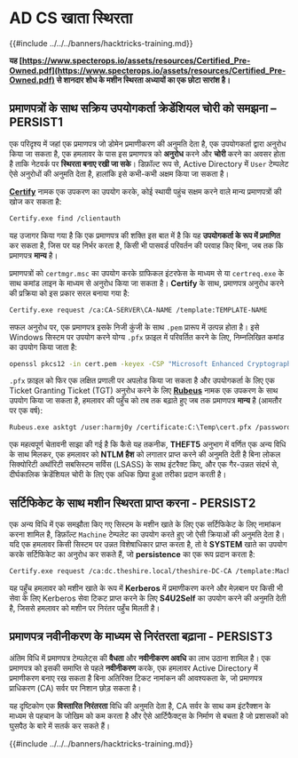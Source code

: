 # AD CS खाता स्थिरता

{{#include ../../../banners/hacktricks-training.md}}

**यह [https://www.specterops.io/assets/resources/Certified_Pre-Owned.pdf](https://www.specterops.io/assets/resources/Certified_Pre-Owned.pdf) से शानदार शोध के मशीन स्थिरता अध्यायों का एक छोटा सारांश है।**

## **प्रमाणपत्रों के साथ सक्रिय उपयोगकर्ता क्रेडेंशियल चोरी को समझना – PERSIST1**

एक परिदृश्य में जहां एक प्रमाणपत्र जो डोमेन प्रमाणीकरण की अनुमति देता है, एक उपयोगकर्ता द्वारा अनुरोध किया जा सकता है, एक हमलावर के पास इस प्रमाणपत्र को **अनुरोध** करने और **चोरी** करने का अवसर होता है ताकि नेटवर्क पर **स्थिरता बनाए रखी जा सके**। डिफ़ॉल्ट रूप से, Active Directory में `User` टेम्पलेट ऐसे अनुरोधों की अनुमति देता है, हालांकि इसे कभी-कभी अक्षम किया जा सकता है।

[**Certify**](https://github.com/GhostPack/Certify) नामक एक उपकरण का उपयोग करके, कोई स्थायी पहुंच सक्षम करने वाले मान्य प्रमाणपत्रों की खोज कर सकता है:
```bash
Certify.exe find /clientauth
```
यह उजागर किया गया है कि एक प्रमाणपत्र की शक्ति इस बात में है कि यह **उपयोगकर्ता के रूप में प्रमाणित** कर सकता है, जिस पर यह निर्भर करता है, किसी भी पासवर्ड परिवर्तन की परवाह किए बिना, जब तक कि प्रमाणपत्र **मान्य** है।

प्रमाणपत्रों को `certmgr.msc` का उपयोग करके ग्राफिकल इंटरफेस के माध्यम से या `certreq.exe` के साथ कमांड लाइन के माध्यम से अनुरोध किया जा सकता है। **Certify** के साथ, प्रमाणपत्र अनुरोध करने की प्रक्रिया को इस प्रकार सरल बनाया गया है:
```bash
Certify.exe request /ca:CA-SERVER\CA-NAME /template:TEMPLATE-NAME
```
सफल अनुरोध पर, एक प्रमाणपत्र इसके निजी कुंजी के साथ `.pem` प्रारूप में उत्पन्न होता है। इसे Windows सिस्टम पर उपयोग करने योग्य `.pfx` फ़ाइल में परिवर्तित करने के लिए, निम्नलिखित कमांड का उपयोग किया जाता है:
```bash
openssl pkcs12 -in cert.pem -keyex -CSP "Microsoft Enhanced Cryptographic Provider v1.0" -export -out cert.pfx
```
`.pfx` फ़ाइल को फिर एक लक्षित प्रणाली पर अपलोड किया जा सकता है और उपयोगकर्ता के लिए एक Ticket Granting Ticket (TGT) अनुरोध करने के लिए [**Rubeus**](https://github.com/GhostPack/Rubeus) नामक एक उपकरण के साथ उपयोग किया जा सकता है, हमलावर की पहुँच को तब तक बढ़ाते हुए जब तक प्रमाणपत्र **मान्य** है (आमतौर पर एक वर्ष):
```bash
Rubeus.exe asktgt /user:harmj0y /certificate:C:\Temp\cert.pfx /password:CertPass!
```
एक महत्वपूर्ण चेतावनी साझा की गई है कि कैसे यह तकनीक, **THEFT5** अनुभाग में वर्णित एक अन्य विधि के साथ मिलकर, एक हमलावर को **NTLM हैश** को लगातार प्राप्त करने की अनुमति देती है बिना लोकल सिक्योरिटी अथॉरिटी सबसिस्टम सर्विस (LSASS) के साथ इंटरैक्ट किए, और एक गैर-उन्नत संदर्भ से, दीर्घकालिक क्रेडेंशियल चोरी के लिए एक अधिक छिपा हुआ तरीका प्रदान करती है।

## **सर्टिफिकेट के साथ मशीन स्थिरता प्राप्त करना - PERSIST2**

एक अन्य विधि में एक समझौता किए गए सिस्टम के मशीन खाते के लिए एक सर्टिफिकेट के लिए नामांकन करना शामिल है, डिफ़ॉल्ट `Machine` टेम्पलेट का उपयोग करते हुए जो ऐसी क्रियाओं की अनुमति देता है। यदि एक हमलावर किसी सिस्टम पर उन्नत विशेषाधिकार प्राप्त करता है, तो वे **SYSTEM** खाते का उपयोग करके सर्टिफिकेट का अनुरोध कर सकते हैं, जो **persistence** का एक रूप प्रदान करता है:
```bash
Certify.exe request /ca:dc.theshire.local/theshire-DC-CA /template:Machine /machine
```
यह पहुँच हमलावर को मशीन खाते के रूप में **Kerberos** में प्रमाणीकरण करने और मेज़बान पर किसी भी सेवा के लिए Kerberos सेवा टिकट प्राप्त करने के लिए **S4U2Self** का उपयोग करने की अनुमति देती है, जिससे हमलावर को मशीन पर निरंतर पहुँच मिलती है।

## **प्रमाणपत्र नवीनीकरण के माध्यम से निरंतरता बढ़ाना - PERSIST3**

अंतिम विधि में प्रमाणपत्र टेम्पलेट्स की **वैधता** और **नवीनीकरण अवधि** का लाभ उठाना शामिल है। एक प्रमाणपत्र को इसकी समाप्ति से पहले **नवीनीकरण** करके, एक हमलावर Active Directory में प्रमाणीकरण बनाए रख सकता है बिना अतिरिक्त टिकट नामांकन की आवश्यकता के, जो प्रमाणपत्र प्राधिकरण (CA) सर्वर पर निशान छोड़ सकता है।

यह दृष्टिकोण एक **विस्तारित निरंतरता** विधि की अनुमति देता है, CA सर्वर के साथ कम इंटरैक्शन के माध्यम से पहचान के जोखिम को कम करता है और ऐसे आर्टिफैक्ट्स के निर्माण से बचता है जो प्रशासकों को घुसपैठ के बारे में सतर्क कर सकते हैं।

{{#include ../../../banners/hacktricks-training.md}}
